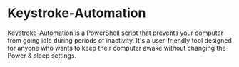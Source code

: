# Keystroke-Automation
 Keystroke-Automation is a PowerShell script that prevents your computer from going idle during periods of inactivity. It's a user-friendly tool designed for anyone who wants to keep their computer awake without changing the Power & sleep settings.

